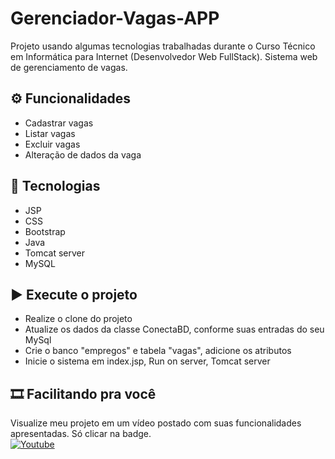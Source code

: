 # Gerenciador-Vagas-APP
Projeto usando algumas tecnologias trabalhadas durante o Curso Técnico em Informática para Internet (Desenvolvedor Web FullStack). Sistema web de gerenciamento de vagas.

## ⚙ Funcionalidades
- Cadastrar vagas
- Listar vagas
- Excluir vagas
- Alteração de dados da vaga

## 📌 Tecnologias
- JSP
- CSS
- Bootstrap
- Java
- Tomcat server
- MySQL

## ▶ Execute o projeto
- Realize o clone do projeto
- Atualize os dados da classe ConectaBD, conforme suas entradas do seu MySql
- Crie o banco "empregos" e tabela "vagas", adicione os atributos
- Inicie o sistema em index.jsp, Run on server, Tomcat server

## 🎞 Facilitando pra você
Visualize meu projeto em um vídeo postado com suas funcionalidades apresentadas. Só clicar na badge. <br>
[![Youtube](https://img.shields.io/badge/YouTube-FF0000?style=for-the-badge&logo=youtube&logoColor=white)](https://youtu.be/eiFgUQaEmX0)
